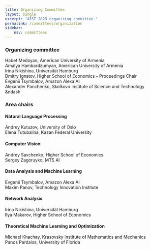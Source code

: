 ```yaml
---
title: Organizing Committee
layout: single
excerpt: "AIST 2023 organizing committee."
permalink: /committees/organization
sidebar: 
    nav: committees 
---
```


<h3>Organizing committee</h3>
Habet Medoyan, American University of Armenia<br/>
Amalya Hambardzumyan, American University of Armenia<br/>
Irina Nikishina, Universität Hamburg<br/>
Dmitry Ignatov, Higher School of Economics &ndash; Proceedings Chair<br/>
Evgenii Tsymbalov, Amazon Alexa AI<br/>
Alexander Panchenko, Skolkovo Institute of Science and Technology &ndash<br/>

<h3>Area chairs</h3>

<h4>Natural Language Processing</h4>
Andrey Kutuzov, University of Oslo<br/>
Elena Tutubalina, Kazan Federal University

<h4>Computer Vision</h4>
Andrey Savchenko, Higher School of Economics<br>
Sergey Zagoruyko, MTS AI

<h4>Data Analysis and Machine Learning</h4>
Evgenii Tsymbalov, Amazon Alexa AI<br/>
Maxim Panov, Technology Innovation Institute


<h4>Network Analysis</h4>
Irina Nikishina, Universität Hamburg<br/>
Ilya Makarov, Higher School of Economics

<h4>Theoretical Machine Learning and Optimization</h4>
Michael Khachay, Krasovsky Institute of Mathematics and Mechanics<br/>
Panos Pardalos, University of Florida

<!-- <h3>Volunteers</h3> -->
